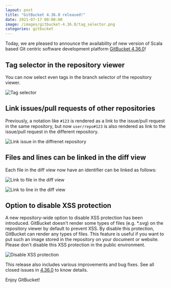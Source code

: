 ```yaml
---
layout: post
title: "GitBucket 4.36.0 released!"
date: 2021-07-17 00:00:00
image: /images/gitbucket-4.36.0/tag_selector.png
categories: gitbucket
---
```


Today, we are pleased to announce the availability of new version of Scala based Git centric software development platform [GitBucket 4.36.0](https://github.com/gitbucket/gitbucket/releases/tag/4.36.0)!

## Tag selector in the repository viewer

You can now select even tags in the branch selector of the repository viewer.

![Tag selector]({{site.baseurl}}/images/gitbucket-4.36.0/tag_selector.png)

## Link issues/pull requests of other repositories

Previously, a notation like `#123` is rendered as a link to the issue/pull request in the same repository, but now `user/repo#123` is also rendered as link to the issue/pull request in the different repository.

![Link issue in the diffrenet repository]({{site.baseurl}}/images/gitbucket-4.36.0/link_issue_in_different_repo.png)

## Files and lines can be linked in the diff view

Each file in the diff view now have an identifier can be linked as follows:

![Link to file in the diff view]({{site.baseurl}}/images/gitbucket-4.36.0/diff_view_link_1.png)

![Link to line in the diff view]({{site.baseurl}}/images/gitbucket-4.36.0/diff_view_link_2.png)

## Option to disable XSS protection

A new repository-wide option to disable XSS protection has been introduced. GitBucket doesn't render some types of files (e.g. *.svg) on the repository viewer by default to prevent XSS. By disable this protection, GitBucket can render any types of files. This feature is useful if you want to put such an image stored in the repository on your document or website. Please don't disable this XSS protection in the public environment.

![Disable XSS protection]({{site.baseurl}}/images/gitbucket-4.36.0/disable_xss_protection.png)

This release also includes various improvements and bug fixes. See all closed issues in [4.36.0](https://github.com/gitbucket/gitbucket/issues?q=is%3Aclosed+milestone%3A4.36.0) to know details.

Enjoy GitBucket!
